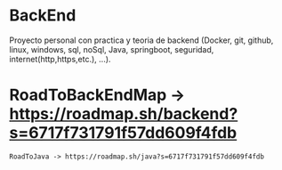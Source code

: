 # BackEnd
Proyecto personal con practica y teoria de backend (Docker, git, github, linux, windows, sql, noSql, Java, springboot, seguridad, internet(http,https,etc.), ...).

# RoadToBackEndMap -> https://roadmap.sh/backend?s=6717f731791f57dd609f4fdb
    RoadToJava -> https://roadmap.sh/java?s=6717f731791f57dd609f4fdb
